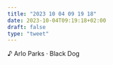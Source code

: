 ```yaml
---
title: "2023 10 04 09 19 18"
date: 2023-10-04T09:19:18+02:00
draft: false
type: "tweet"
---
```


♪ Arlo Parks · Black Dog
